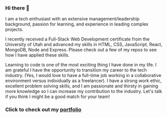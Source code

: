 ### Hi there 👋

<!--
**cftgithub/cftgithub** is a ✨ _special_ ✨ repository because its `README.md` (this file) appears on your GitHub profile.

Here are some ideas to get you started:

- 🔭 I’m currently working on ...
- 🌱 I’m currently learning ...
- 👯 I’m looking to collaborate on ...
- 🤔 I’m looking for help with ...
- 💬 Ask me about ...
- 📫 How to reach me: ...
- 😄 Pronouns: ...
- ⚡ Fun fact: ...
-->

I am a tech enthusiast with an extensive management/leadership background, passion for learning, and experience in leading complex projects. 

I recently received a Full-Stack Web Development certificate from the University of Utah and advanced my skills in HTML, CSS, JavaScript, React, MongoDB, Node and Express. Please check out a few of my repos to see how I have applied these skills.

Learning to code is one of the most exciting thing I have done in my life. I am grateful I have the opportunity to transition my career to the tech industry. (Yes, I would love to have a full-time job working in a collaborative environment versus individually as a freelancer). I have a strong work ethic, excellent problem solving skills, and I am passionate and thirsty in gaining more knowledge so I can increase my contribution to the industry. Let's talk if you think I might be a good match for your team!

### Click to check out my [portfolio](https://cftgithub.github.io/ChiafongTsao/index.html)
